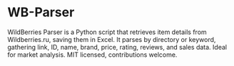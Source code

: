 # WB-Parser
WildBerries Parser is a Python script that retrieves item details from Wildberries.ru, saving them in Excel. It parses by directory or keyword, gathering link, ID, name, brand, price, rating, reviews, and sales data. Ideal for market analysis. MIT licensed, contributions welcome.
